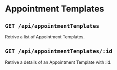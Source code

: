 # Appointment Templates
## `GET /api/appointmentTemplates`
Retrive a list of Appointment Templates.

## `GET /api/appointmentTemplates/:id`
Retrive a details of an Appointment Template with :id.
